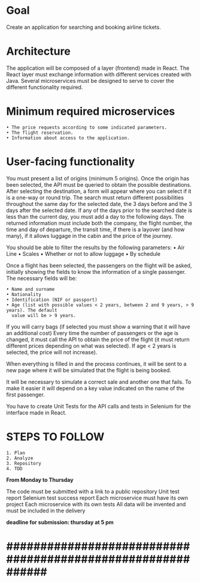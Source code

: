 # Goal
Create an application for searching and booking airline tickets.


# Architecture

The application will be composed of a layer (frontend) made in React.
The React layer must exchange information with different services created with Java. Several
microservices must be designed to serve to cover the different functionality required.


# Minimum required microservices

    • The price requests according to some indicated parameters.
    • The flight reservation.
    • Information about access to the application.
    
    
# User-facing functionality

You must present a list of origins (minimum 5 origins). Once the origin has been selected, the
API must be queried to obtain the possible destinations. After selecting the destination, a form
will appear where you can select if it is a one-way or round trip.
The search must return different possibilities throughout the same day for the selected date, the
3 days before and the 3 days after the selected date. If any of the days prior to the searched
date is less than the current day, you must add a day to the following days.
The returned information must include both the company, the flight number, the time and day
of departure, the transit time, if there is a layover (and how many), if it allows luggage in the
cabin and the price of the journey.

You should be able to filter the results by the following parameters:
    • Air Line
    • Scales
    • Whether or not to allow luggage
    • By schedule
    
Once a flight has been selected, the passengers on the flight will be asked, initially showing the
fields to know the information of a single passenger. The necessary fields will be:

    • Name and surname
    • Nationality
    • Identification (NIF or passport)
    • Age (list with possible values < 2 years, between 2 and 9 years, > 9 years). The default 
      value will be > 9 years.
      
If you will carry bags (if selected you must show a warning that it will have an additional cost)
Every time the number of passengers or the age is changed, it must call the API to obtain the
price of the flight (it must return different prices depending on what was selected). If age < 2
years is selected, the price will not increase).

When everything is filled in and the process continues, it will be sent to a new page where it will
be simulated that the flight is being booked.

It will be necessary to simulate a correct sale and another one that fails. To make it easier it will
depend on a key value indicated on the name of the first passenger.

You have to create Unit Tests for the API calls and tests in Selenium for the interface made in
React.

# STEPS TO FOLLOW

    1. Plan
    2. Analyze
    3. Repository
    4. TDD


**From Monday to Thursday**

The code must be submitted with a link to a public repository
Unit test report
Selenium test success report
Each microservice must have its own project
Each microservice with its own tests
All data will be invented and must be included in the delivery

**deadline for submission: thursday at 5 pm**

# ############################################################ #
